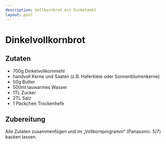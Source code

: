 ```yaml
---
description: Vollkornbrot mit Dinkelmehl
layout: post
---
```

# Dinkelvollkornbrot

## Zutaten

- 700g Dinkelvollkornmehl
- handvoll Kerne und Saaten (z.B. Haferkleie oder Sonnenblumenkerne)
- 50g Butter
- 500ml lauwarmes Wasser
- 1TL Zucker
- 2TL Salz
- 1 Päckchen Trockenhefe

## Zubereitung

Alle Zutaten zusammenfügen und im „Vollkornprogramm“ (Panasonic: 5/7) backen lassen.
